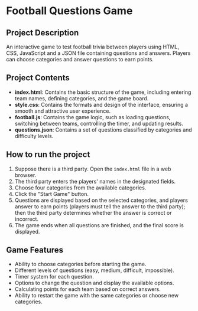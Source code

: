 # Football Questions Game

## Project Description

An interactive game to test football trivia between players using HTML, CSS, JavaScript and a JSON file containing questions and answers. Players can choose categories and answer questions to earn points.

## Project Contents

- **index.html**: Contains the basic structure of the game, including entering team names, defining categories, and the game board.
- **style.css**: Contains the formats and design of the interface, ensuring a smooth and attractive user experience.
- **football.js**: Contains the game logic, such as loading questions, switching between teams, controlling the timer, and updating results.
- **questions.json**: Contains a set of questions classified by categories and difficulty levels.

## How to run the project

1. Suppose there is a third party. Open the `index.html` file in a web browser.
2. The third party enters the players' names in the designated fields.
3. Choose four categories from the available categories.
4. Click the "Start Game" button.
5. Questions are displayed based on the selected categories, and players answer to earn points (players must tell the answer to the third party); then the third party determines whether the answer is correct or incorrect.
6. The game ends when all questions are finished, and the final score is displayed.

## Game Features

- Ability to choose categories before starting the game.
- Different levels of questions (easy, medium, difficult, impossible).
- Timer system for each question.
- Options to change the question and display the available options.
- Calculating points for each team based on correct answers.
- Ability to restart the game with the same categories or choose new categories.

